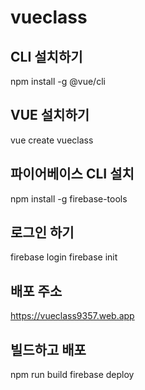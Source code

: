# vueclass

## CLI 설치하기

npm install -g @vue/cli

## VUE 설치하기

vue create vueclass

## 파이어베이스 CLI 설치

npm install -g firebase-tools

## 로그인 하기

firebase login
firebase init

## 배포 주소

https://vueclass9357.web.app

## 빌드하고 배포

npm run build
firebase deploy
